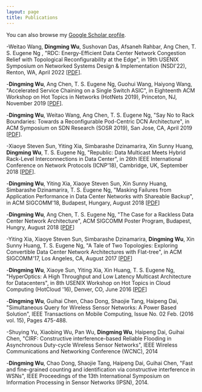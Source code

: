 ```yaml
---
layout: page
title: Publications
---
```


You can also browse my <a href="https://scholar.google.com/citations?user=qfJj4r8AAAAJ&hl=en" target="_blank">Google Scholar profile</a>.

-Weitao Wang, <b>Dingming Wu</b>, Sushovan Das, Afsaneh Rahbar, Ang Chen, T. S. Eugene Ng , "RDC: Energy-Efficient Data Center Network Congestion Relief with Topological Reconfigurability at the Edge", in 19th USENIX Symposium on Networked Systems Design & Implementation (NSDI'22), Renton, WA, April 2022 [[PDF](https://www.cs.rice.edu/~eugeneng/papers/NSDI22-RDC.pdf)].

-<b>Dingming Wu</b>, Ang Chen, T. S. Eugene Ng, Guohui Wang, Haiyong Wang, "Accelerated Service Chaining on a Single Switch ASIC", in Eighteenth ACM Workshop on Hot Topics in Networks (HotNets 2019), Princeton, NJ, November 2019 [[PDF](https://www.cs.rice.edu/~eugeneng/papers/HotNets19.pdf)].

-<b>Dingming Wu</b>, Weitao Wang, Ang Chen, T. S. Eugene Ng, "Say No to Rack Boundaries: Towards a Reconfigurable Pod-Centric DCN Architecture", in ACM Symposium on SDN Research (SOSR 2019), San Jose, CA, April 2019  [[PDF](https://www.cs.rice.edu/~eugeneng/papers/SOSR19.pdf)].

-Xiaoye Steven Sun, Yiting Xia, Simbarashe Dzinamarira, Xin Sunny Huang, <b>Dingming Wu</b>, T. S. Eugene Ng, "Republic: Data Multicast Meets Hybrid Rack-Level Interconnections in Data Center", in 26th IEEE International Conference on Network Protocols (ICNP'18), Cambridge, UK, September 2018 [[PDF](https://www.cs.rice.edu/~eugeneng/papers/ICNP18.pdf)].

-<b>Dingming Wu</b>, Yiting Xia, Xiaoye Steven Sun, Xin Sunny Huang, Simbarashe Dzinamarira, T. S. Eugene Ng, "Masking Failures from Application Performance in Data Center Networks with Shareable Backup", in ACM SIGCOMM'18, Budapest, Hungary, August 2018 
[[PDF](https://www.cs.rice.edu/~eugeneng/papers/SIGCOMM18.pdf)]

-<b>Dingming Wu</b>, Ang Chen, T. S. Eugene Ng, "The Case for a Rackless Data Center Network Architecture", ACM SIGCOMM Poster Program, Budapest, Hungry, August 2018 [[PDF](https://www.cs.rice.edu/~eugeneng/papers/SIGCOMM18Poster.pdf)]

-Yiting Xia, Xiaoye Steven Sun, Simbarashe Dzinamarira, <b>Dingming Wu</b>, Xin Sunny Huang, T. S. Eugene Ng, "A Tale of Two Topologies: Exploring Convertible Data Center Network Architectures with Flat-tree", in ACM SIGCOMM'17, Los Angeles, CA, August 2017 [[PDF](https://www.cs.rice.edu/~eugeneng/papers/SIGCOMM17.pdf)]

-<b>Dingming Wu</b>, Xiaoye Sun, Yiting Xia, Xin Huang, T. S. Eugene Ng, "HyperOptics: A High Throughput and Low Latency Multicast Architecture for Datacenters", in 8th USENIX Workshop on Hot Topics in Cloud Computing (HotCloud '16), Denver, CO, June 2016 [[PDF](https://www.cs.rice.edu/~eugeneng/papers/HyperOptics-HotCloud2016.pdf)]

-<b>Dingming Wu</b>, Guihai Chen, Chao Dong, Shaojie Tang, Haipeng Dai, "Simultaneous Query for Wireless Sensor Networks: A Power Based Solution", IEEE Transactions on Mobile Computing, Issue No. 02 Feb. (2016 vol. 15), Pages 475-488.

-Shuying Yu, Xiaobing Wu, Pan Wu, <b>Dingming Wu</b>, Haipeng Dai, Guihai Chen, "CIRF: Constructive interference-based Reliable Flooding in Asynchronous Duty-cycle Wireless Sensor Networks", IEEE Wireless Communications and Networking Conference (WCNC), 2014

-<b>Dingming Wu</b>, Chao Dong, Shaojie Tang, Haipeng Dai, Guihai Chen, "Fast and fine-grained counting and identification via constructive interference in WSNs", IEEE Proceedings of the 13th International Symposium on Information Processing in Sensor Networks (IPSN), 2014.

<br /> 


